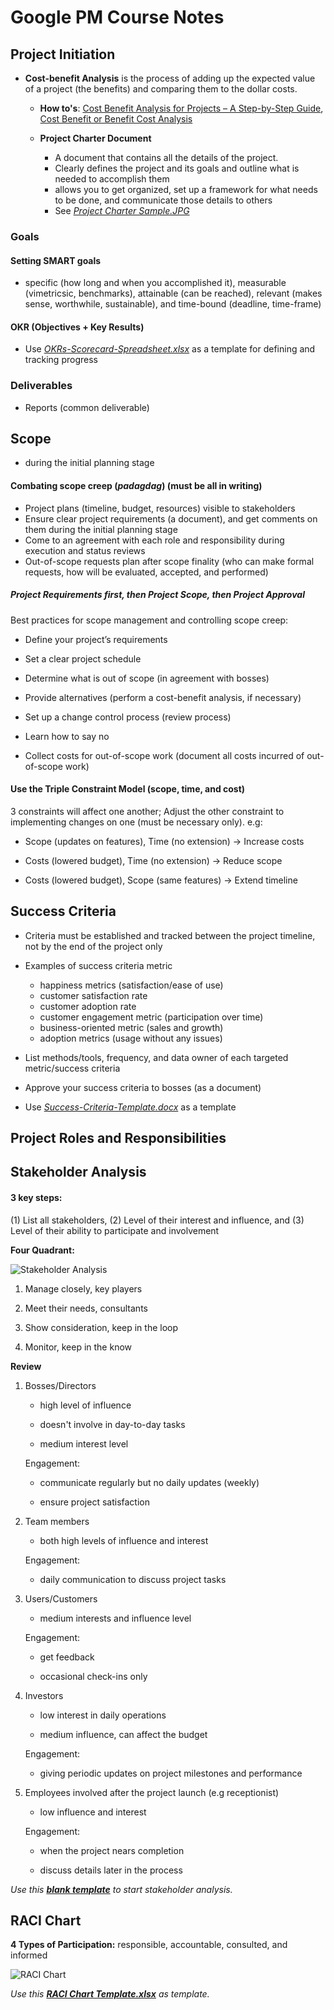 # Google PM Course Notes

## Project Initiation

- **Cost-benefit Analysis** is the process of adding up the expected value of a project (the benefits) and comparing them to the dollar costs.
  
  - **How to's**: [Cost Benefit Analysis for Projects – A Step-by-Step Guide](https://www.projectmanager.com/blog/cost-benefit-analysis-for-projects-a-step-by-step-guide), [Cost Benefit or Benefit Cost Analysis](https://pmstudycircle.com/cost-benefit-or-benefit-cost-analysis/#:~:text=Cost-benefit%20analysis%20is%20a,during%20the%20project%20selection%20analysis)
  
  - **Project Charter Document**
    
    - A document that contains all the details of the project. 
    - Clearly defines the project and its goals and outline what is needed to accomplish them
    - allows you to get organized, set up a framework for what needs to be done, and communicate those details to others
    - See *[Project Charter Sample.JPG](https://github.com/ralmario/googlepmguide/blob/e441590e578e086ed23739327b8c5a3dd43d7e05/Documents/Project%20Initiation/Project%20Charter%20Sample.jpg)*

### Goals

#### Setting SMART goals

- specific (how long and when you accomplished it), measurable (vimetricsic, benchmarks), attainable (can be reached), relevant (makes sense, worthwhile, sustainable), and time-bound (deadline, time-frame)

#### OKR (Objectives + Key Results)

- Use *[OKRs-Scorecard-Spreadsheet.xlsx](https://github.com/ralmario/googlepmguide/blob/25a8da854687e4ce9695004b453dfe12f159a003/Documents/Project%20Initiation/OKRs-Scorecard-Spreadsheet.xlsx)* as a template for defining and tracking progress

### Deliverables

- Reports (common deliverable)    

## Scope

- during the  initial planning stage

#### Combating scope creep (*padagdag*) (must be all in writing)

- Project plans (timeline, budget, resources) visible to stakeholders
- Ensure clear project requirements (a document), and get comments on them during the initial planning stage
- Come to an agreement with each role and responsibility during execution and status reviews
- Out-of-scope requests plan after scope finality (who can make formal requests, how will be evaluated, accepted, and performed)

##### **Project Requirements first, then Project Scope, then Project Approval**

Best practices for scope management and controlling scope creep:

- Define your project’s requirements

- Set a clear project schedule

- Determine what is out of scope (in agreement with bosses)

- Provide alternatives (perform a cost-benefit analysis, if necessary)

- Set up a change control process (review process)

- Learn how to say no

- Collect costs for out-of-scope work (document all costs incurred of out-of-scope work)

#### Use the Triple Constraint Model (scope, time, and cost)

3 constraints will affect one another; Adjust the other constraint to implementing changes on one (must be necessary only). e.g:

- Scope (updates on features), Time (no extension) -> Increase costs

- Costs (lowered budget), Time (no extension) -> Reduce scope

- Costs (lowered budget), Scope (same features) -> Extend timeline

## Success Criteria

- Criteria must be established and tracked between the project timeline, not by the end of the project only

- Examples of success criteria metric
  
  - happiness metrics (satisfaction/ease of use)
  - customer satisfaction rate
  - customer adoption rate
  - customer engagement metric (participation over time)
  - business-oriented metric (sales and growth)
  - adoption metrics (usage without any issues)

- List methods/tools, frequency, and data owner of each targeted metric/success criteria

- Approve your success criteria to bosses (as a document)

- Use *[Success-Criteria-Template.docx](https://github.com/ralmario/googlepmguide/blob/25a8da854687e4ce9695004b453dfe12f159a003/Documents/Project%20Initiation/Success-Criteria-Template.docx)* as a template

## Project Roles and Responsibilities

## Stakeholder Analysis

#### 3 key steps:

(1) List all stakeholders, (2) Level of their interest and influence, and (3) Level of their ability to participate and involvement

**Four Quadrant:**

![Stakeholder Analysis](https://i.imgur.com/jVG60WI.png)

1) Manage closely, key players

2) Meet their needs, consultants 

3) Show consideration, keep in the loop 

4) Monitor, keep in the know

**Review**

1) Bosses/Directors
   
   - high level of influence
   
   - doesn't involve in day-to-day tasks
   
   - medium interest level
   
   Engagement:
   
   - communicate regularly but no daily updates (weekly)
   
   - ensure project satisfaction

2) Team members
   
   - both high levels of influence and interest
   
   Engagement:
   
   - daily communication to discuss project tasks

3) Users/Customers
   
   - medium interests and influence level
   
   Engagement:
   
   - get feedback
   
   - occasional check-ins only

4) Investors
   
   - low interest in daily operations
   
   - medium influence, can affect the budget
   
   Engagement:
   
   - giving periodic updates on project milestones and performance

5) Employees involved after the project launch (e.g receptionist)
   
   - low influence and interest
   
   Engagement:
   
   - when the project nears completion
   
   - discuss details later in the process

*Use this **[blank template](https://github.com/ralmario/googlepmguide/blob/6b0fe890bd4b27da873f1deb3b86ba0e25364e99/Documents/Project%20Initiation/Stakeholder%20analysis%20and%20power%20grid.pptx)** to start stakeholder analysis.*

## RACI Chart

**4 Types of Participation:** responsible, accountable, consulted, and informed

![RACI Chart](https://i.imgur.com/iQIgbIK.jpg)

*Use this **[RACI Chart Template.xlsx]()** as template.*